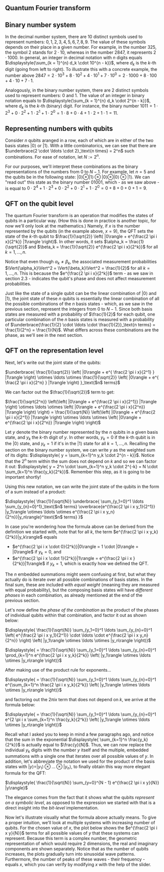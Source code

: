 ## Quantum Fourier transform

## Binary number system

In the decimal number system, there are $10$ distinct symbols used to represent numbers: $0, 1, 2, 3, 4, 5, 6, 7, 8, 9$. The value of these symbols depends on their place in a given number. For example, in the number $325$, the symbol $2$ stands for $2 \cdot 10$, whereas in the number $2847$, it represents $2 \cdot 1000$. In general, an integer in decimal notation with $n$ digits equals $\displaystyle{\sum_{k = 1}^{n} d_k \cdot 10^{n - k}}$, where $d_k$ is the $k$-th digit (going from left to right). To illustrate this with a concrete example, the number above $2847 = 2 \cdot 10^3 + 8 \cdot 10^2 + 4 \cdot 10^1 + 7 \cdot 10^0 = 2 \cdot 1000 + 8 \cdot 100 + 4 \cdot 10 + 7 \cdot 1$.

Analogously, in the binary number system, there are $2$ distinct symbols used to represent numbers: $0$ and $1$. The value of an integer in binary notation equals to $\displaystyle{\sum_{k = 1}^{n} d_k \cdot 2^{n - k}}$, where $d_k$ is the $k$-th (binary) digit. For instance, the binary number $1011 = 1 \cdot 2^3 + 0 \cdot 2^2 + 1 \cdot 2^1 + 1 \cdot 2^0 = 1 \cdot 8 + 0 \cdot 4 + 1 \cdot 2 + 1 \cdot 1 = 11$.

## Representing numbers with qubits

Consider $n$ qubits aranged in a row, each of which are in either of the two basis states $|0\rangle$ or $|1\rangle$. With a little combinatorics, we can see that there are $\underbrace{2 \cdot \ldots \cdot 2}_\text{n times} = 2^n$ such combinations. For ease of notation, let $N := 2^n$.

For our purposes, we'll interpret these combinations as the binary representations of the numbers from $0$ to $N - 1$. For example, let $n = 5$ and the qubits be in the following state: $|0\rangle \otimes |1\rangle \otimes |0\rangle \otimes |0\rangle \otimes |1\rangle$. We can "read out" this state as the binary number $01001$, which - as we saw above - is equal to $0 \cdot 2^4 + 1 \cdot 2^3 + 0 \cdot 2^2 + 0 \cdot 2^1 + 1 \cdot 2^0 = 0 + 8 + 0 + 0 + 1 = 9$.

## QFT on the qubit level

The quantum Fourier transform is an operation that modifies the states of qubits in a particular way. (How this is done in practice is another topic, for now we'll only look at the mathematics.) Namely, if $x$ is the number represented by the qubits (in the example above, $x = 9$), the QFT sets the state of the $k$-th qubit to $\frac{1}{\sqrt{2}} \left( |0\rangle + e^{\frac{2 \pi i x}{2^k}} |1\rangle \right)$. In other words, it sets $\alpha_k = \frac{1}{\sqrt{2}}$ and $\beta_k = \frac{1}{\sqrt{2}} e^{\frac{2 \pi i x}{2^k}}$ for all $k = 1, ..., n$.

Notice that even though $\alpha_k \neq \beta_k$, the associated measurement probabilities $\Vert{\alpha_k}\Vert^2 = \Vert{\beta_k}\Vert^2 = \frac{1}{2}$ for all $k = 1, ..., n$. This is because the $e^{\frac{2 \pi i x}{2^k}}$ term - as we saw in section 2.3 - indicates the qubit's phase and does not affect measurement probabilities.

Just like the state of a single qubit can be the linear combination of $|0\rangle$ and $|1\rangle$, the joint state of these $n$ qubits is essentially the linear combination of all the possible combinations of the $n$ basis states - which, as we saw in the previous section, represent the integers from $0$ to $N - 1$. Since both basis states are measured with a probability of $\frac{1}{2}$ for each qubit, one particular combination of the $n$ basis states is measured with a probability of $\underbrace{\frac{1}{2} \cdot \ldots \cdot \frac{1}{2}}_\text{n terms} = \frac{1}{2^n} = \frac{1}{N}$. What differs across these combinations are the phase, as we'll see in the next section.

## QFT on the representation level

Next, let's write out the joint state of the qubits:

$\underbrace{ \frac{1}{\sqrt{2}} \left( |0\rangle + e^{ \frac{2 \pi i x}{2^1} } |1\rangle \right) \otimes \ldots \otimes \frac{1}{\sqrt{2}} \left( |0\rangle + e^{ \frac{2 \pi i x}{2^n} } |1\rangle \right) }_\text{$n$ terms}$

We can factor out the $\frac{1}{\sqrt{2}}$ term to get:

$\frac{1}{\sqrt{2^n}} \left(\left( |0\rangle + e^{\frac{2 \pi i x}{2^1}} |1\rangle \right) \otimes \ldots \otimes \left( |0\rangle + e^{\frac{2 \pi i x}{2^n}} |1\rangle \right) \right) = \frac{1}{\sqrt{N}} \left(\left( |0\rangle + e^{\frac{2 \pi i x}{2^1}} |1\rangle \right) \otimes \ldots \otimes \left( |0\rangle + e^{\frac{2 \pi i x}{2^n}} |1\rangle \right) \right)$

Let $y$ denote the binary number represented by the $n$ qubits in a given basis state, and $y_k$ the $k$-th digit of $y$. In other words, $y_k = 0$ if the $k$-th qubit is in the $|0\rangle$ state, and $y_k = 1$ if it's in the $|1\rangle$ state for all $k = 1, \ldots, n$. Recalling the section on the binary number system, we can write $y$ as the weighted sum of its digits: $\displaystyle{ y = \sum_{k=1}^n y_k \cdot 2^{n - k}}$. Notice that the $2^n$ term within the sum does not depend on $k$ and so we can factor it out: $\displaystyle{ y = 2^n \cdot \sum_{k=1}^n y_k \cdot 2^{-k} = N \cdot \sum_{k=1}^n \frac{y_k}{2^k}}$. Remember this step, as it is going to be important shortly!

Using this new notation, we can write the joint state of the qubits in the form of a sum instead of a product:

$\displaystyle{ \frac{1}{\sqrt{N}} \underbrace{ \sum_{y_1=0}^1 \ldots \sum_{y_{n}=0}^1}_\text{$n$ terms} \overbrace{e^{\frac{2 \pi i x y_1}{2^1}} |y_1\rangle \otimes \ldots \otimes e^{\frac{2 \pi i x y_n}{2^n}}|y_n\rangle}^\text{$n$ terms} }$

In case you're wondering how the formula above can be derived from the definition we started with, note that for all $k$, the term $e^{\frac{2 \pi i x y_k}{2^k}}|y_k\rangle$ equals
* $e^{\frac{2 \pi i x \cdot 0}{2^k}}|0\rangle = 1 \cdot |0\rangle = |0\rangle$ if $y_k = 0$, and
* $e^{\frac{2 \pi i x \cdot 1}{2^k}}|1\rangle = e^{\frac{2 \pi i x }{2^k}}|1\rangle$ if $y_k = 1$, which is exactly how we defined the QFT.

The $n$ embedded summations might seem confusing at first, but what they actually do is iterate over all possible combinations of basis states. In the final sum, these are included with *equal weight* (meaning they are measured with equal probability), but the composing basis states will have *different phases* in each combination, as already mentioned at the end of the previous section.

Let's now define the *phase of the combination* as the product of the phases of individual qubits within that combination, and factor it out as shown below:

$\displaystyle{ \frac{1}{\sqrt{N}} \sum_{y_1=0}^1 \ldots \sum_{y_{n}=0}^1 \left( e^{\frac{2 \pi i x y_1}{2^1}} \cdot \ldots \cdot e^{\frac{2 \pi i x y_n}{2^n}} \right) \left( |y_1\rangle \otimes \ldots \otimes |y_n\rangle \right)}$

$\displaystyle{ = \frac{1}{\sqrt{N}} \sum_{y_1=0}^1 \ldots \sum_{y_{n}=0}^1 \prod_{k=1}^n e^{\frac{2 \pi i x y_k}{2^k}} \left( |y_1\rangle \otimes \ldots \otimes |y_n\rangle \right)}$

After making use of the product rule for exponents...

$\displaystyle{ = \frac{1}{\sqrt{N}} \sum_{y_1=0}^1 \ldots \sum_{y_{n}=0}^1 e^{\sum_{k=1}^n \frac{2 \pi i x y_k}{2^k}} \left( |y_1\rangle \otimes \ldots \otimes |y_n\rangle \right)}$

and factoring out the $2 \pi i x$ term that does not depend on $k$, we arrive at the formula below:

$\displaystyle{ = \frac{1}{\sqrt{N}} \sum_{y_1=0}^1 \ldots \sum_{y_{n}=0}^1 e^{2 \pi i x \sum_{k=1}^n \frac{y_k}{2^k}} \left( |y_1\rangle \otimes \ldots \otimes |y_n\rangle \right)}$

Recall what I asked you to keep in mind a few paragraphs ago, and notice that the sum in the exponential $\displaystyle{ \sum_{k=1}^n \frac{y_k}{2^k}}$ is actually equal to $\frac{y}{N}$. Thus, we can now replace the individual $y_k$ digits with the number $y$ itself and the multiple, embedded summations with a single one that iterates over all possible values of $y$. In addition, let's abbreviate the notation we used for the product of the basis states with $|y\rangle = |y_1\rangle \otimes \ldots \otimes |y_n\rangle$, to finally obtain this way more elegant formula for the QFT:

$\displaystyle{ \frac{1}{\sqrt{N}} \sum_{y=0}^{N - 1} e^{\frac{2 \pi i x y}{N}} |y\rangle}$

The elegance comes from the fact that it shows what the qubits *represent on a symbolic level*, as opposed to the expression we started with that is a direct insight into the *bit-level* implementation.

Now let's illustrate visually what the formula above actually means. To give a proper intuition, we'll look at multiple systems with increasing number of qubits. For the chosen value of $x$, the plot below shows the $e^{\frac{2 \pi i x y}{N}}$ terms for all possible values of $y$ that these systems can represent. Because this term is a complex number, the geometric representation of which would require 2 dimensions, the real and imaginary components are shown separately. Notice that as the number of qubits increases, the plots gradually turn into sinusoidal wave patterns. Furthermore, the number of peaks of these waves - their frequency - equals $x$, which you can verify by modifying $x$ with the help of the slider.


<!-- TODO a lot, e.g. remove and link to binary numbers, insert interactive plot that shows the waves! -->
